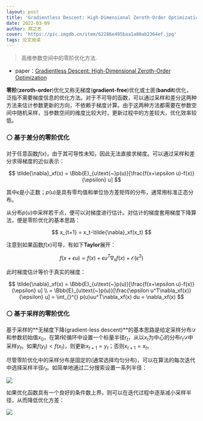 ```yaml
---
layout: post
title: 'Gradientless Descent: High-Dimensional Zeroth-Order Optimization'
date: 2022-03-09
author: 郑之杰
cover: 'https://pic.imgdb.cn/item/62286e495baa1a80ab2364ef.jpg'
tags: 论文阅读
---
```


> 高维参数空间中的零阶优化方法.

- paper：[Gradientless Descent: High-Dimensional Zeroth-Order Optimization](https://arxiv.org/abs/1911.06317)


**零阶**(**zeroth-order**)优化又称无梯度(**gradient-free**)优化或土匪(**bandit**)优化，泛指不需要梯度信息的优化方法。对于不可导的函数，可以通过采样和差分这两种方法来估计参数更新的方向，不依赖于梯度计算。由于这两种方法都需要在参数空间中随机采样，当参数空间的维度比较大时，更新过程中的方差较大，优化效率较低。

### ⚪ 基于差分的零阶优化

对于任意函数$f(x)$，由于其可导性未知，因此无法直接求梯度。可以通过采样和差分求得梯度的近似表示：

$$ \tilde{\nabla}_xf(x) = \Bbb{E}_{u\text{~}p(u)}[\frac{f(x+\epsilon u)-f(x)}{\epsilon} u] $$

其中$\epsilon$是小正数；$p(u)$是具有零均值和单位协方差矩阵的分布，通常用标准正态分布。

从分布$p(u)$中采样若干点，便可以对梯度进行估计。对估计的梯度套用梯度下降算法，便是零阶优化的基本思路：

$$ x_{t+1} = x_t-\tilde{\nabla}_xf(x_t) $$

注意到如果函数$f(x)$可导，有如下**Taylor**展开：

$$ f(x+\epsilon u) = f(x) + \epsilon u^T\nabla_xf(x) + \mathcal{O}(\epsilon^2) $$

此时梯度估计等价于真实的梯度：

$$ \tilde{\nabla}_xf(x) = \Bbb{E}_{u\text{~}p(u)}[\frac{f(x+\epsilon u)-f(x)}{\epsilon} u] \\ = \Bbb{E}_{u\text{~}p(u)}[\frac{\epsilon u^T\nabla_xf(x)}{\epsilon} u] = \int_{}^{} p(u)uu^T\nabla_xf(x) du = \nabla_xf(x) $$

### ⚪ 基于采样的零阶优化

基于采样的**无梯度下降(gradient-less descent)**的基本思路是给定采样分布$\mathcal{D}$和参数初始值$x_0$，在第$t$轮循环中设置一个标量半径$r_t$，从以$x_t$为中心的分布$r_t\mathcal{D}$中采样$y_t$。如果$f(y_t)<f(x_t)$，则更新$x_{t+1}=y_t$；否则$x_{t+1}=x_t$。

尽管零阶优化中的采样分布是固定的(通常选择均匀分布)，可以在算法的每次迭代中选择采样半径$r_t$。如简单地通过二分搜索设置一系列半径：

![](https://pic.imgdb.cn/item/62295fb15baa1a80abd04cf6.jpg)

如果优化函数具有一个良好的条件数上界，则可以在迭代过程中逐渐减小采样半径，从而降低优化方差：

![](https://pic.imgdb.cn/item/622960415baa1a80abd0b18f.jpg)

